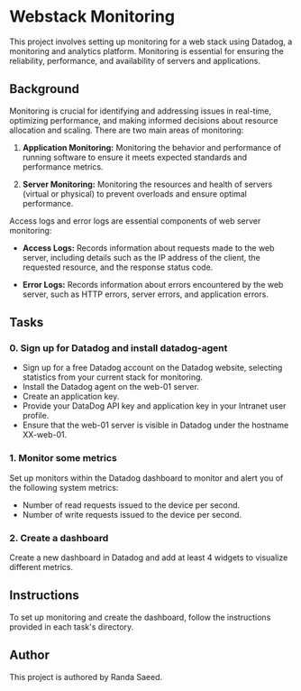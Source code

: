 # Webstack Monitoring

This project involves setting up monitoring for a web stack using Datadog, a monitoring and analytics platform. Monitoring is essential for ensuring the reliability, performance, and availability of servers and applications.

## Background

Monitoring is crucial for identifying and addressing issues in real-time, optimizing performance, and making informed decisions about resource allocation and scaling. There are two main areas of monitoring:

1. **Application Monitoring:** Monitoring the behavior and performance of running software to ensure it meets expected standards and performance metrics.

2. **Server Monitoring:** Monitoring the resources and health of servers (virtual or physical) to prevent overloads and ensure optimal performance.

Access logs and error logs are essential components of web server monitoring:

- **Access Logs:** Records information about requests made to the web server, including details such as the IP address of the client, the requested resource, and the response status code.

- **Error Logs:** Records information about errors encountered by the web server, such as HTTP errors, server errors, and application errors.

## Tasks

### 0. Sign up for Datadog and install datadog-agent

- Sign up for a free Datadog account on the Datadog website, selecting statistics from your current stack for monitoring.
- Install the Datadog agent on the web-01 server.
- Create an application key.
- Provide your DataDog API key and application key in your Intranet user profile.
- Ensure that the web-01 server is visible in Datadog under the hostname XX-web-01.

### 1. Monitor some metrics

Set up monitors within the Datadog dashboard to monitor and alert you of the following system metrics:
- Number of read requests issued to the device per second.
- Number of write requests issued to the device per second.

### 2. Create a dashboard

Create a new dashboard in Datadog and add at least 4 widgets to visualize different metrics.

## Instructions

To set up monitoring and create the dashboard, follow the instructions provided in each task's directory.

## Author

This project is authored by Randa Saeed.


